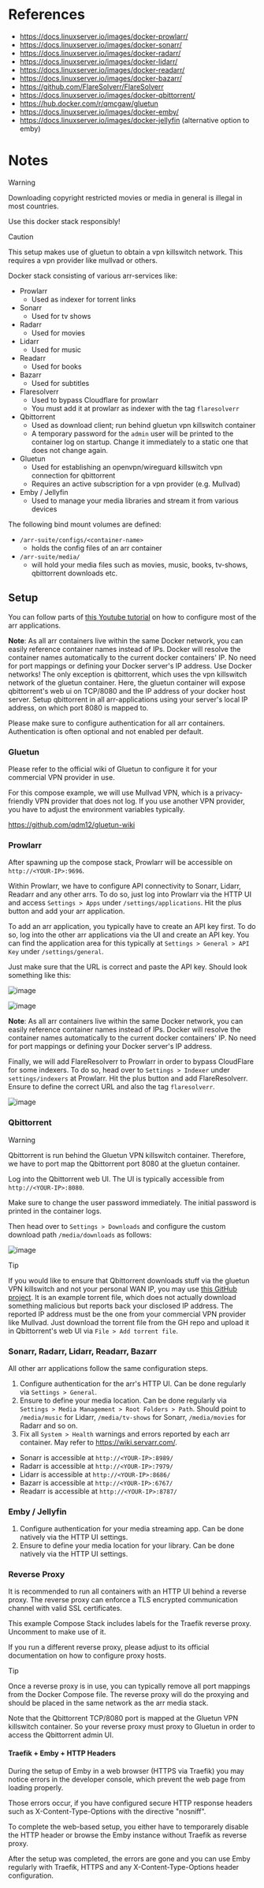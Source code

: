 # References

- https://docs.linuxserver.io/images/docker-prowlarr/
- https://docs.linuxserver.io/images/docker-sonarr/
- https://docs.linuxserver.io/images/docker-radarr/
- https://docs.linuxserver.io/images/docker-lidarr/
- https://docs.linuxserver.io/images/docker-readarr/
- https://docs.linuxserver.io/images/docker-bazarr/
- https://github.com/FlareSolverr/FlareSolverr
- https://docs.linuxserver.io/images/docker-qbittorrent/
- https://hub.docker.com/r/qmcgaw/gluetun
- https://docs.linuxserver.io/images/docker-emby/
- https://docs.linuxserver.io/images/docker-jellyfin (alternative option to emby)

# Notes

> [!WARNING]
> Downloading copyright restricted movies or media in general is illegal in most countries.
>
>  Use this docker stack responsibly!

> [!CAUTION]
> This setup makes use of gluetun to obtain a vpn killswitch network. This requires a vpn provider like mullvad or others.

Docker stack consisting of various arr-services like:

- Prowlarr
  - Used as indexer for torrent links
- Sonarr
  - Used for tv shows
- Radarr
  - Used for movies
- Lidarr
  - Used for music
- Readarr
  - Used for books
- Bazarr
  - Used for subtitles 
- Flaresolverr
  - Used to bypass Cloudflare for prowlarr
  - You must add it at prowlarr as indexer with the tag `flaresolverr`
- Qbittorrent
  - Used as download client; run behind gluetun vpn killswitch container
  - A temporary password for the `admin` user will be printed to the container log on startup. Change it immediately to a static one that does not change again.
- Gluetun
  - Used for establishing an openvpn/wireguard killswitch vpn connection for qbittorrent
  - Requires an active subscription for a vpn provider (e.g. Mullvad)
- Emby / Jellyfin
  - Used to manage your media libraries and stream it from various devices
 
The following bind mount volumes are defined:

- `/arr-suite/configs/<container-name>`
  - holds the config files of an arr container
- `/arr-suite/media/`
  - will hold your media files such as movies, music, books, tv-shows, qbittorrent downloads etc.

## Setup

You can follow parts of [this Youtube tutorial](https://youtu.be/LD8-Qr3B2-o?si=49RQxJ5KRcoETCiQ&t=740) on how to configure most of the arr applications.

**Note**:  As all arr containers live within the same Docker network, you can easily reference container names instead of IPs. Docker will resolve the container names automatically to the current docker containers' IP. No need for port mappings or defining your Docker server's IP address. Use Docker networks! The only exception is qbittorrent, which uses the vpn killswitch network of the gluetun container. Here, the gluetun container will expose qbittorrent's web ui on TCP/8080 and the IP address of your docker host server. Setup qbittorrent in all arr-applications using your server's local IP address, on which port 8080 is mapped to.

Please make sure to configure authentication for all arr containers. Authentication is often optional and not enabled per default.

### Gluetun

Please refer to the official wiki of Gluetun to configure it for your commercial VPN provider in use.

For this compose example, we will use Mullvad VPN, which is a privacy-friendly VPN provider that does not log. If you use another VPN provider, you have to adjust the environment variables typically.

https://github.com/qdm12/gluetun-wiki

### Prowlarr

After spawning up the compose stack, Prowlarr will be accessible on `http://<YOUR-IP>:9696`.

Within Prowlarr, we have to configure API connectivity to Sonarr, Lidarr, Readarr and any other arrs. To do so, just log into Prowlarr via the HTTP UI and access `Settings > Apps` under `/settings/applications`. Hit the plus button and add your arr application.

To add an arr application, you typically have to create an API key first. To do so, log into the other arr applications via the UI and create an API key. You can find the application area for this typically at `Settings > General > API Key` under `/settings/general`.

Just make sure that the URL is correct and paste the API key. Should look something like this:

![image](https://github.com/Haxxnet/Compose-Examples/assets/21357789/8915f9f3-081f-41d2-9c5e-bdf9553e09c2)

![image](https://github.com/Haxxnet/Compose-Examples/assets/21357789/94de5802-3b26-420b-bb1d-ac82cd5a5cfb)

**Note**:  As all arr containers live within the same Docker network, you can easily reference container names instead of IPs. Docker will resolve the container names automatically to the current docker containers' IP. No need for port mappings or defining your Docker server's IP address. 

Finally, we will add FlareResolverr to Prowlarr in order to bypass CloudFlare for some indexers. To do so, head over to `Settings > Indexer` under `settings/indexers` at Prowlarr. Hit the plus button and add FlareResolverr. Ensure to define the correct URL and also the tag `flaresolverr`.

![image](https://github.com/Haxxnet/Compose-Examples/assets/21357789/19a26a74-dae0-4381-9614-46d20f912542)

### Qbittorrent

> [!WARNING]
> Qbittorrent is run behind the Gluetun VPN killswitch container. Therefore, we have to port map the Qbittorrent port 8080 at the gluetun container.

Log into the Qbittorrent web UI. The UI is typically accessible from `http://<YOUR-IP>:8080`.

Make sure to change the user password immediately. The initial password is printed in the container logs. 

Then head over to `Settings > Downloads` and configure the custom download path `/media/downloads` as follows:

![image](https://github.com/Haxxnet/Compose-Examples/assets/21357789/278b800d-2b6b-45cb-a44c-7f56def7f9d3)

> [!TIP]
> If you would like to ensure that Qbittorrent downloads stuff via the gluetun VPN killswitch and not your personal WAN IP, you may use [this GitHub project](https://github.com/AKK9/torrent-ip-checker). It is an example torrent file, which does not actually download something malicious but reports back your disclosed IP address. The reported IP address must be the one from your commercial VPN provider like Mullvad. Just download the torrent file from the GH repo and upload it in Qbittorrent's web UI via `File > Add torrent file`.

### Sonarr, Radarr, Lidarr, Readarr, Bazarr

All other arr applications follow the same configuration steps.

1. Configure authentication for the arr's HTTP UI. Can be done regularly via `Settings > General`.
2. Ensure to define your media location. Can be done regularly via `Settings > Media Management > Root Folders > Path`. Should point to `/media/music` for Lidarr, `/media/tv-shows` for Sonarr, `/media/movies` for Radarr and so on.
3. Fix all `System > Health` warnings and errors reported by each arr container. May refer to https://wiki.servarr.com/.

- Sonarr is accessible at `http://<YOUR-IP>:8989/`
- Radarr is accessible at `http://<YOUR-IP>:7979/`
- Lidarr is accessible at `http://<YOUR-IP>:8686/`
- Bazarr is accessible at `http://<YOUR-IP>:6767/`
- Readarr is accessible at `http://<YOUR-IP>:8787/`

### Emby / Jellyfin

1. Configure authentication for your media streaming app. Can be done natively via the HTTP UI settings.
2. Ensure to define your media location for your library. Can be done natively via the HTTP UI settings.

### Reverse Proxy

It is recommended to run all containers with an HTTP UI behind a reverse proxy. The reverse proxy can enforce a TLS encrypted communication channel with valid SSL certificates.

This example Compose Stack includes labels for the Traefik reverse proxy. Uncomment to make use of it.

If you run a different reverse proxy, please adjust to its official documentation on how to configure proxy hosts.

> [!TIP]
> Once a reverse proxy is in use, you can typically remove all port mappings from the Docker Compose file. The reverse proxy will do the proxying and should be placed in the same network as the arr media stack.
>
> Note that the Qbittorrent TCP/8080 port is mapped at the Gluetun VPN killswitch container. So your reverse proxy must proxy to Gluetun in order to access the Qbittorrent admin UI.

#### Traefik + Emby + HTTP Headers

During the setup of Emby in a web browser (HTTPS via Traefik) you may notice errors in the developer console, which prevent the web page from loading properly.

Those errors occur, if you have configured secure HTTP response headers such as X-Content-Type-Options with the directive "nosniff".

To complete the web-based setup, you either have to temporarely disable the HTTP header or browse the Emby instance without Traefik as reverse proxy. 

After the setup was completed, the errors are gone and you can use Emby regularly with Traefik, HTTPS and any X-Content-Type-Options header configuration.
